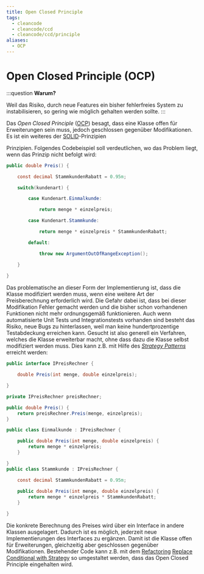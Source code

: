 ```yaml
---
title: Open Closed Principle
tags:
  - cleancode
  - cleancode/ccd
  - cleancode/ccd/principle
aliases:
  - OCP
---
```

# Open Closed Principle (OCP)
:::question **Warum?**

Weil das Risiko, durch neue Features ein bisher fehlerfreies System zu instabilisieren, so gering wie möglich gehalten werden sollte.
:::

Das *Open Closed Principle* ([OCP](https://en.wikipedia.org/wiki/Open%E2%80%93closed_principle)) besagt, dass eine Klasse offen für Erweiterungen sein muss, jedoch geschlossen gegenüber Modifikationen. Es ist ein weiteres der [SOLID](docs/main/CleanCode/SOLID.md)-Prinzipien

Prinzipien. Folgendes Codebeispiel soll verdeutlichen, wo das Problem liegt, wenn das Prinzip nicht befolgt wird:

```csharp
public double Preis() {

    const decimal StammkundenRabatt = 0.95m;

    switch(kundenart) {

        case Kundenart.Einmalkunde:

            return menge * einzelpreis;

        case Kundenart.Stammkunde:

            return menge * einzelpreis * StammkundenRabatt;

        default:

            throw new ArgumentOutOfRangeException();

    }
    
}
```

Das problematische an dieser Form der Implementierung ist, dass die Klasse modifiziert werden muss, wenn eine weitere Art der Preisberechnung erforderlich wird. Die Gefahr dabei ist, dass bei dieser Modifikation Fehler gemacht werden und die bisher schon vorhandenen Funktionen nicht mehr ordnungsgemäß funktionieren. Auch wenn automatisierte Unit Tests und Integrationstests vorhanden sind besteht das Risiko, neue Bugs zu hinterlassen, weil man keine hundertprozentige Testabdeckung erreichen kann. Gesucht ist also generell ein Verfahren, welches die Klasse erweiterbar macht, ohne dass dazu die Klasse selbst modifiziert werden muss. Dies kann z.B. mit Hilfe des *[Strategy Patterns](/docs/main/CleanCode/DesignPatterns/Strategy)* erreicht werden:

```csharp
public interface IPreisRechner {

    double Preis(int menge, double einzelpreis);

}

private IPreisRechner preisRechner;

public double Preis() {
    return preisRechner.Preis(menge, einzelpreis);
} 

public class Einmalkunde : IPreisRechner {

    public double Preis(int menge, double einzelpreis) {
        return menge * einzelpreis;
    }

}
public class Stammkunde : IPreisRechner {

    const decimal StammkundenRabatt = 0.95m;
    
    public double Preis(int menge, double einzelpreis) {
        return menge * einzelpreis * StammkundenRabatt;
    }

}
```

Die konkrete Berechnung des Preises wird über ein Interface in andere Klassen ausgelagert. Dadurch ist es möglich, jederzeit neue Implementierungen des Interfaces zu ergänzen. Damit ist die Klasse offen für Erweiterungen, gleichzeitig aber geschlossen gegenüber Modifikationen. Bestehender Code kann z.B. mit dem [Refactoring](/docs/main/CleanCode/CleanCodeDeveloper/Refaktorisieren) [Replace Conditional with Strategy](http://www.industriallogic.com/xp/refactoring/conditionalWithStrategy.html) so umgestaltet werden, dass das Open Closed Principle eingehalten wird.
